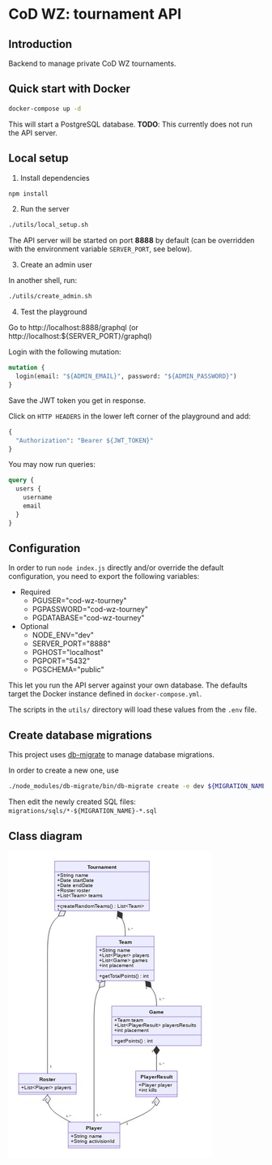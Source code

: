 # CoD WZ: tournament API

## Introduction

Backend to manage private CoD WZ tournaments.

## Quick start with Docker

```bash
docker-compose up -d
```

This will start a PostgreSQL database. **TODO**: This currently does not run the API server.

## Local setup

1. Install dependencies

```bash
npm install
```

2. Run the server

```bash
./utils/local_setup.sh
```

The API server will be started on port **8888** by default (can be overridden with the environment variable `SERVER_PORT`, see below).

3. Create an admin user

In another shell, run:

```bash
./utils/create_admin.sh
```

4. Test the playground

Go to http://localhost:8888/graphql (or http://localhost:${SERVER_PORT}/graphql)

Login with the following mutation:

```graphql
mutation {
  login(email: "${ADMIN_EMAIL}", password: "${ADMIN_PASSWORD}")
}
```

Save the JWT token you get in response.

Click on `HTTP HEADERS` in the lower left corner of the playground and add:

```graphql
{
  "Authorization": "Bearer ${JWT_TOKEN}"
}
```

You may now run queries:

```graphql
query {
  users {
    username
    email
  }
}
```

## Configuration

In order to run `node index.js` directly and/or override the default configuration, you need to export the following variables:
* Required
  * PGUSER="cod-wz-tourney"
  * PGPASSWORD="cod-wz-tourney"
  * PGDATABASE="cod-wz-tourney"
* Optional
  * NODE_ENV="dev"
  * SERVER_PORT="8888"
  * PGHOST="localhost"
  * PGPORT="5432"
  * PGSCHEMA="public"

This let you run the API server against your own database. The defaults target the Docker instance defined in `docker-compose.yml`.

The scripts in the `utils/` directory will load these values from the `.env` file.

## Create database migrations

This project uses [db-migrate](https://github.com/db-migrate/node-db-migrate) to manage database migrations.

In order to create a new one, use

```bash
./node_modules/db-migrate/bin/db-migrate create -e dev ${MIGRATION_NAME}
```

Then edit the newly created SQL files: `migrations/sqls/*-${MIGRATION_NAME}-*.sql`

## Class diagram

![class-diagram](class-diagram.jpg)
